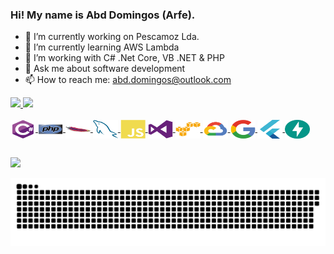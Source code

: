
### Hi! My name is Abd Domingos (Arfe).  

- :construction_worker: I’m currently working on Pescamoz Lda.
- 🌱 I’m currently learning AWS Lambda
- 🤔 I’m working with C# .Net Core, VB .NET & PHP
- 💬 Ask me about software development
- 📫 How to reach me: abd.domingos@outlook.com

 <div>
  <a href="https://github.com/tantofaznem">
  <img height="180em" src="https://github-readme-stats.vercel.app/api?username=tantofaznem&show_icons=true&theme=algolia&include_all_commits=true&count_private=true"/>
  <img height="180em" src="https://github-readme-stats.vercel.app/api/top-langs/?username=tantofaznem&layout=compact&langs_count=7&theme=algolia"/>
</div>
<div style="display: inline_block"><br>
 
  <img align="center" alt="Abd-Csharp" height="30" width="40" src="https://raw.githubusercontent.com/devicons/devicon/master/icons/csharp/csharp-original.svg">
  <img align="center" alt="Abd-PHP" height="30" width="40"  
src="https://github.com/devicons/devicon/blob/master/icons/php/php-original.svg">
  <img align="center" alt="Abd-Apache" height="30" width="40"    
src="https://github.com/devicons/devicon/blob/master/icons/apache/apache-original.svg">
  <img align="center" alt="Abd-Mysql" height="30" width="40"  
src="https://github.com/devicons/devicon/blob/master/icons/mysql/mysql-original.svg">
  <img align="center" alt="Abd-Js" height="30" width="40" src="https://raw.githubusercontent.com/devicons/devicon/master/icons/javascript/javascript-plain.svg">
  <img align="center" alt="Abd-Ts" height="30" width="40" src="https://raw.githubusercontent.com/devicons/devicon/master/icons/visualstudio/visualstudio-plain.svg">
  <img align="center" alt="Abd-AWS" height="30" width="40" src="https://raw.githubusercontent.com/devicons/devicon/master/icons/amazonwebservices/amazonwebservices-original.svg">
    <img align="center" alt="Abd-Googlecloud" height="30" width="40"
src="https://raw.githubusercontent.com/devicons/devicon/master/icons/googlecloud/googlecloud-original.svg">
   <img align="center" alt="Abd-Google" height="30" width="40"
src="https://raw.githubusercontent.com/devicons/devicon/master/icons/google/google-original.svg">
    <img align="center" alt="Abd-Flutter" height="30" width="40"
src="https://raw.githubusercontent.com/devicons/devicon/master/icons/flutter/flutter-original.svg">
     <img align="center" alt="Abd-FastApi" height="30" width="40"
src="https://raw.githubusercontent.com/devicons/devicon/master/icons/fastapi/fastapi-original.svg">

  
  ##
 
<div> 

  <a href="https://www.linkedin.com/in/AbdDomingos/" target="_blank"><img src="https://img.shields.io/badge/-LinkedIn-%230077B5?style=for-the-badge&logo=linkedin&logoColor=white" target="_blank"></a> 
 
  ![Snake animation](https://github.com/tantofaznem/AbdDomingos/blob/output/github-contribution-grid-snake.svg)
 
</div>
